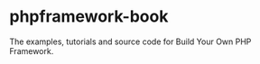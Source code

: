 phpframework-book
=================

The examples, tutorials and source code for Build Your Own PHP Framework.